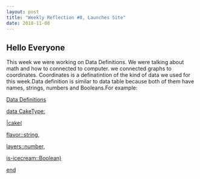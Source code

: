 ```yaml
---
layout: post
title: "Weekly Reflection #8, Launches Site"
date: 2018-11-08
---
```

<h2>Hello Everyone</h2>
<p>This week we were working on Data Definitions. We were talking about math and how to connected to computer. we connected graphs to coordinates. Coordinates is a definatintion of the kind of data we used for this week.Data definition is similar to data table because both of them have names, strings, numbers and Booleans.For example:
  </p>
  </p><u>Data Definitions<u/></p>
  <p>data CakeType:</p>
  <p>|cake(</p>
  <p>flavor::string,</p>
  <p>layers::number,</p>
  <p>is-icecream::Boolean)</p>
  <p>end</p>

